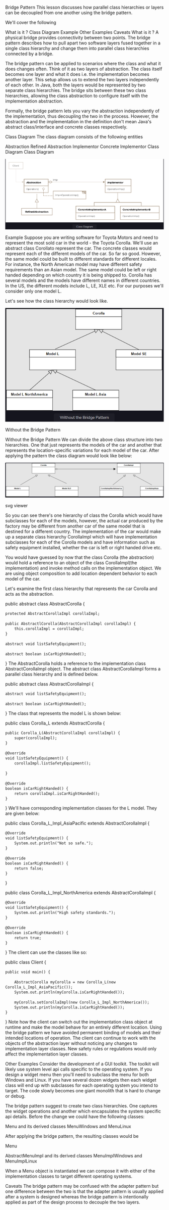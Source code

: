 Bridge Pattern
This lesson discusses how parallel class hierarchies or layers can be decoupled from one another using the bridge
pattern.

We'll cover the following

What is it ?
Class Diagram
Example
Other Examples
Caveats
What is it ?
A physical bridge provides connectivity between two points. The bridge pattern describes how to pull apart two software
layers fused together in a single class hierarchy and change them into parallel class hierarchies connected by a bridge.

The bridge pattern can be applied to scenarios where the class and what it does changes often. Think of it as two layers
of abstraction. The class itself becomes one layer and what it does i.e. the implementation becomes another layer. This
setup allows us to extend the two layers independently of each other. In Java, both the layers would be represented by
two separate class hierarchies. The bridge sits between these two class hierarchies, allowing the class abstraction to
configure itself with the implementation abstraction.

Formally, the bridge pattern lets you vary the abstraction independently of the implementation, thus decoupling the two
in the process. However, the abstraction and the implementation in the definition don't mean Java's abstract
class/interface and concrete classes respectively.

Class Diagram
The class diagram consists of the following entities

Abstraction
Refined Abstraction
Implementor
Concrete Implementor
Class Diagram
Class Diagram

![img.png](img.png)

Example
Suppose you are writing software for Toyota Motors and need to represent the most sold car in the world - the Toyota
Corolla. We'll use an abstract class Corollato represent the car. The concrete classes would represent each of the
different models of the car. So far so good. However, the same model could be built to different standards for different
locales. For instance, the North American model may have different safety requirements than an Asian model. The same
model could be left or right handed depending on which country it is being shipped to. Corolla has several models and
the models have different names in different countries. In the US, the different models include L, LE, XLE etc. For our
purposes we'll consider only one model L.

Let's see how the class hierarchy would look like.

![img_1.png](img_1.png)

Without the Bridge Pattern

Without the Bridge Pattern
We can divide the above class structure into two hierarchies. One that just represents the models of the car and another
that represents the location-specific variations for each model of the car. After applying the pattern the class diagram
would look like below:

![img_2.png](img_2.png)

svg viewer

So you can see there's one hierarchy of class the Corolla which would have subclasses for each of the models, however,
the actual car produced by the factory may be different from another car of the same model that is destined for a
different country. The implementation of the car would make up a separate class hierarchy CorollaImpl which will have
implementation subclasses for each of the Corolla models and have information such as safety equipment installed,
whether the car is left or right handed drive etc.

You would have guessed by now that the class Corolla (the abstraction) would hold a reference to an object of the class
CorollaImpl(the implementation) and invoke method calls on the implementation object. We are using object composition to
add location dependent behavior to each model of the car.

Let's examine the first class hierarchy that represents the car Corolla and acts as the abstraction.

public abstract class AbstractCorolla {

    protected AbstractCorollaImpl corollaImpl;

    public AbstractlCorolla(AbstractCorollaImpl corollaImpl) {
        this.corollaImpl = corollaImpl;
    }

    abstract void listSafetyEquipment();

    abstract boolean isCarRightHanded();

}
The AbstractCorolla holds a reference to the implementation class AbstractCorollaImpl object. The abstract class
AbstractCorollaImpl forms a parallel class hierarchy and is defined below.

public abstract class AbstractCorollaImpl {

    abstract void listSafetyEquipment();

    abstract boolean isCarRightHanded();

}
The class that represents the model L is shown below:

public class Corolla_L extends AbstractCorolla {

    public Corolla_L(AbstractCorollaImpl corollaImpl) {
        super(corollaImpl);
    }

    @Override
    void listSafetyEquipment() {
        corollaImpl.listSafetyEquipment();

    }

    @Override
    boolean isCarRightHanded() {
        return corollaImpl.isCarRightHanded();
    }

}
We'll have corresponding implementation classes for the L model. They are given below:

public class Corolla_L_Impl_AsiaPacific extends AbstractCorollaImpl {

    @Override
    void listSafetyEquipment() {
        System.out.println("Not so safe.");
    }

    @Override
    boolean isCarRightHanded() {
        return false;
    }

}

public class Corolla_L_Impl_NorthAmerica extends AbstractCorollaImpl {

    @Override
    void listSafetyEquipment() {
        System.out.println("High safety standards.");
    }

    @Override
    boolean isCarRightHanded() {
        return true;
    }

}
The client can use the classes like so:

public class Client {

    public void main() {

        AbstractCorolla myCorolla = new Corolla_L(new Corolla_L_Impl_AsiaPacific());
        System.out.println(myCorolla.isCarRightHanded());

        myCorolla.setCorollaImpl(new Corolla_L_Impl_NorthAmerica());
        System.out.println(myCorolla.isCarRightHanded());
    }

}
Note how the client can switch out the implementation class object at runtime and make the model behave for an entirely
different location. Using the bridge pattern we have avoided permanent binding of models and their intended locations of
operation. The client can continue to work with the objects of the abstraction layer without noticing any changes to
implementation layer classes. New safety rules or regulations would only affect the implementation layer classes.

Other Examples
Consider the development of a GUI toolkit. The toolkit will likely use system level api calls specific to the operating
system. If you design a widget menu then you'll need to subclass the menu for both Windows and Linux. If you have
several dozen widgets then each widget class will end up with subclasses for each operating system you intend to target.
The code slowly becomes one giant monolith that is hard to change or debug.

The bridge pattern suggest to create two class hierarchies. One captures the widget operations and another which
encapsulates the system specific api details. Before the change we could have the following classes:

Menu and its derived classes MenuWindows and MenuLinux

After applying the bridge pattern, the resulting classes would be

Menu

AbstractMenuImpl and its derived classes MenuImplWindows and MenuImplLinux

When a Menu object is instantiated we can compose it with either of the implementation classes to target different
operating systems.

Caveats
The bridge pattern may be confused with the adapter pattern but one difference between the two is that the adapter
pattern is usually applied after a system is designed whereas the bridge pattern is intentionally applied as part of the
design process to decouple the two layers.